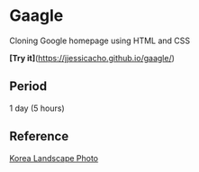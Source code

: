 # Gaagle

Cloning Google homepage using HTML and CSS

**[Try it]**(https://jjessicacho.github.io/gaagle/)

## Period 
1 day (5 hours) 

## Reference

[Korea Landscape Photo](https://unsplash.com/photos/Hvjx3cywvM4)
